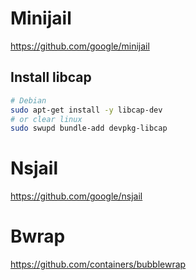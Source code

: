 # Minijail
https://github.com/google/minijail

## Install libcap
```sh
# Debian
sudo apt-get install -y libcap-dev
# or clear linux
sudo swupd bundle-add devpkg-libcap
```

# Nsjail
https://github.com/google/nsjail

# Bwrap
https://github.com/containers/bubblewrap
